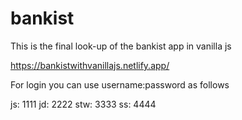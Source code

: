 # bankist

This is the final look-up of the bankist app in vanilla js

https://bankistwithvanillajs.netlify.app/


For login you can use username:password as follows

js: 1111
jd: 2222
stw: 3333
ss: 4444


